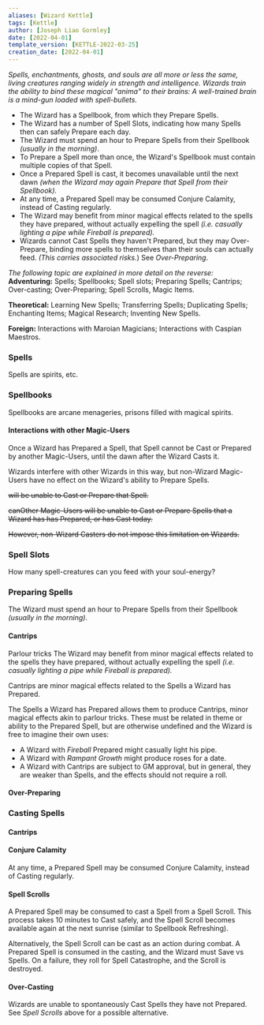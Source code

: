 ```yaml
---
aliases: [Wizard Kettle]
tags: [Kettle]
author: [Joseph Liao Gormley]
date: [2022-04-01]
template_version: [KETTLE-2022-03-25]
creation_date: [2022-04-01]
---
```

*Spells, enchantments, ghosts, and souls are all more or less the same, living creatures ranging widely in strength and intelligence. Wizards train the ability to bind these magical "anima" to their brains: A well-trained brain is a mind-gun loaded with spell-bullets.*

- The Wizard has a Spellbook, from which they Prepare Spells.
- The Wizard has a number of Spell Slots, indicating how many Spells then can safely Prepare each day. <!--%*, indicating how many spell-creatures they can safely feed soul-energy. %Start with 2 rolled, then choose 1 at first level.*-->
- The Wizard must spend an hour to Prepare Spells from their Spellbook *(usually in the morning)*. <!--*temporarily binding the spell-creatures to their brains.*-->
- To Prepare a Spell more than once, the Wizard's Spellbook must contain multiple copies of that Spell. 
	<!-- - % Multiple copies of a spell are required for the wizard to prepare a spell more than once. *(If your spellbook only contains one Light spell-creature, you cannot cast it twice.)*-->
- Once a Prepared Spell is cast, it becomes unavailable until the next dawn *(when the Wizard may again Prepare that Spell from their Spellbook).*
- At any time, a Prepared Spell may be consumed Conjure Calamity, instead of Casting regularly.
- The Wizard may benefit from minor magical effects related to the spells they have prepared, without actually expelling the spell *(i.e. casually lighting a pipe while Fireball is prepared).*
- Wizards cannot Cast Spells they haven't Prepared, but they may Over-Prepare, binding more spells to themselves than their souls can actually feed. *(This carries associated risks.*) See *Over-Preparing*.

*The following topic are explained in more detail on the reverse:*
**Adventuring:** Spells; Spellbooks; Spell slots; Preparing Spells; Cantrips; Over-casting; Over-Preparing; Spell Scrolls, Magic Items.

**Theoretical:** Learning New Spells; Transferring Spells; Duplicating Spells; Enchanting Items; Magical Research; Inventing New Spells.

**Foreign:** Interactions with Maroian Magicians; Interactions with Caspian Maestros.

### Spells
Spells are spirits, etc.

### Spellbooks 
Spellbooks are arcane menageries, prisons filled with magical spirits.
#### Interactions with other Magic-Users 
Once a Wizard has Prepared a Spell, that Spell cannot be Cast or Prepared by another Magic-Users, until the dawn after the Wizard Casts it.

Wizards interfere with other Wizards in  this way, but non-Wizard Magic-Users have no effect on the Wizard's ability to Prepare Spells.

~~will be unable to Cast or Prepare that Spell.~~ 

~~canOther Magic-Users will be unable to Cast or Prepare Spells that a Wizard has  has Prepared, or has Cast today.~~

~~However, non-Wizard Casters do not impose this limitation on Wizards.~~

### Spell Slots 
How many spell-creatures can you feed with your soul-energy?

### Preparing Spells
The Wizard must spend an hour to Prepare Spells from their Spellbook *(usually in the morning)*.

#### Cantrips
Parlour tricks 
The Wizard may benefit from minor magical effects related to the spells they have prepared, without actually expelling the spell *(i.e. casually lighting a pipe while Fireball is prepared).*

Cantrips are minor magical effects related to the Spells a Wizard has Prepared. 

The Spells a Wizard has Prepared allows them to produce Cantrips, minor magical effects akin to parlour tricks. These must be related in theme or ability to the Prepared Spell, but are otherwise undefined and the Wizard is free to imagine their own uses:
- A Wizard with *Fireball* Prepared might casually light his pipe. 
- A Wizard with *Rampant Growth* might produce roses for a date.
- A Wizard with 
Cantrips are subject to GM approval, but in general, they are weaker than Spells, and the effects should not require a roll.

#### Over-Preparing

### Casting Spells

#### Cantrips

#### Conjure Calamity
At any time, a Prepared Spell may be consumed Conjure Calamity, instead of Casting regularly.

#### Spell Scrolls
A Prepared Spell may be consumed to cast a Spell from a Spell Scroll. This process takes 10 minutes to Cast safely, and the Spell Scroll becomes available again at the next sunrise (similar to Spellbook Refreshing).

Alternatively, the Spell Scroll can be cast as an action during combat. A Prepared Spell is consumed in the casting, and the Wizard must Save vs Spells. On a failure, they roll for Spell Catastrophe, and the Scroll is destroyed.

#### Over-Casting
Wizards are unable to spontaneously Cast Spells they have not Prepared. See *Spell Scrolls* above for a possible alternative.